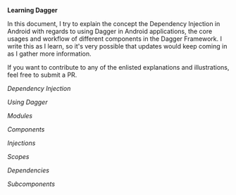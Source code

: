 **Learning Dagger**

In this document, I try to explain the concept the Dependency Injection in Android with regards to using Dagger in Android applications, the core usages and workflow of different components in the Dagger Framework. I write this as I learn, so it's very possible that updates would keep coming in as I gather more information.

If you want to contribute to any of the enlisted explanations and illustrations, feel free to submit a PR.

_Dependency Injection_

_Using Dagger_

_Modules_

_Components_

_Injections_

_Scopes_

_Dependencies_

_Subcomponents_
